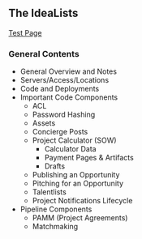 ## The IdeaLists ##

[Test Page](test/path/test.md)

### General Contents ###

* General Overview and Notes
* Servers/Access/Locations
* Code and Deployments
* Important Code Components
    * ACL
    * Password Hashing
    * Assets
    * Concierge Posts
    * Project Calculator (SOW)
        * Calculator Data
        * Payment Pages & Artifacts
        * Drafts
    * Publishing an Opportunity
    * Pitching for an Opportunity
    * Talentlists
    * Project Notifications Lifecycle
* Pipeline Components
    * PAMM (Project Agreements)
    * Matchmaking
